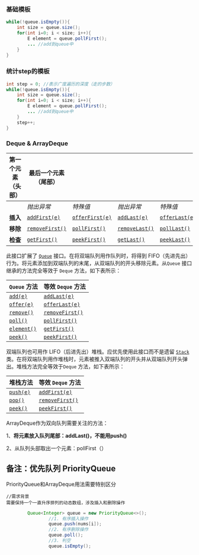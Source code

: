 ### 基础模板

```java
while(!queue.isEmpty()){
    int size = queue.size();
    for(int i=0; i < size; i++){
      	E element = queue.pollFirst();
        ... //add到queue中
    }
}
```



### 统计step的模板

```java
int step = 0; //表示广度遍历的深度（走的步数）
while(!queue.isEmpty()){
    int size = queue.size();
    for(int i=0; i < size; i++){
      	E element = queue.pollFirst();
        ... //add到queue中
    }
    step++;
}
```



### Deque & ArrayDeque

| **第一个元素（头部）** | **最后一个元素（尾部）**                                     |                                                              |                                                              |                                                              |
| ---------------------- | ------------------------------------------------------------ | ------------------------------------------------------------ | ------------------------------------------------------------ | ------------------------------------------------------------ |
|                        | *抛出异常*                                                   | *特殊值*                                                     | *抛出异常*                                                   | *特殊值*                                                     |
| **插入**               | [`addFirst(e)`](https://blog.csdn.net/top_code/article/details/8650729) | [`offerFirst(e)`](https://blog.csdn.net/top_code/article/details/8650729) | [`addLast(e)`](https://blog.csdn.net/top_code/article/details/8650729) | [`offerLast(e)`](https://blog.csdn.net/top_code/article/details/8650729) |
| **移除**               | [`removeFirst()`](https://blog.csdn.net/top_code/article/details/8650729) | [`pollFirst()`](https://blog.csdn.net/top_code/article/details/8650729) | [`removeLast()`](https://blog.csdn.net/top_code/article/details/8650729) | [`pollLast()`](https://blog.csdn.net/top_code/article/details/8650729) |
| **检查**               | [`getFirst()`](https://blog.csdn.net/top_code/article/details/8650729) | [`peekFirst()`](https://blog.csdn.net/top_code/article/details/8650729) | [`getLast()`](https://blog.csdn.net/top_code/article/details/8650729) | [`peekLast()`](https://blog.csdn.net/top_code/article/details/8650729) |

此接口扩展了 [`Queue`](https://blog.csdn.net/top_code/article/details/8650729) 接口。在将双端队列用作队列时，将得到 FIFO（先进先出）行为。将元素添加到双端队列的末尾，从双端队列的开头移除元素。从`Queue` 接口继承的方法完全等效于 `Deque` 方法，如下表所示：

| **`Queue` 方法**                                             | **等效 `Deque` 方法**                                        |
| ------------------------------------------------------------ | ------------------------------------------------------------ |
| [`add(e)`](https://blog.csdn.net/top_code/article/details/8650729) | [`addLast(e)`](https://blog.csdn.net/top_code/article/details/8650729) |
| [`offer(e)`](https://blog.csdn.net/top_code/article/details/8650729) | [`offerLast(e)`](https://blog.csdn.net/top_code/article/details/8650729) |
| [`remove()`](https://blog.csdn.net/top_code/article/details/8650729) | [`removeFirst()`](https://blog.csdn.net/top_code/article/details/8650729) |
| [`poll()`](https://blog.csdn.net/top_code/article/details/8650729) | [`pollFirst()`](https://blog.csdn.net/top_code/article/details/8650729) |
| [`element()`](https://blog.csdn.net/top_code/article/details/8650729) | [`getFirst()`](https://blog.csdn.net/top_code/article/details/8650729) |
| [`peek()`](https://blog.csdn.net/top_code/article/details/8650729) | [`peekFirst()`](https://blog.csdn.net/top_code/article/details/8650729) |



双端队列也可用作 LIFO（后进先出）堆栈。应优先使用此接口而不是遗留 [`Stack`](https://blog.csdn.net/top_code/article/details/8650729) 类。在将双端队列用作堆栈时，元素被推入双端队列的开头并从双端队列开头弹出。堆栈方法完全等效于`Deque` 方法，如下表所示：

| **堆栈方法**                                                 | **等效 `Deque` 方法**                                        |
| ------------------------------------------------------------ | ------------------------------------------------------------ |
| [`push(e)`](https://blog.csdn.net/top_code/article/details/8650729) | [`addFirst(e)`](https://blog.csdn.net/top_code/article/details/8650729) |
| [`pop()`](https://blog.csdn.net/top_code/article/details/8650729) | [`removeFirst()`](https://blog.csdn.net/top_code/article/details/8650729) |
| [`peek()`](https://blog.csdn.net/top_code/article/details/8650729) | [`peekFirst()`](https://blog.csdn.net/top_code/article/details/8650729) |



ArrayDeque作为双向队列需要关注的方法：

1、**将元素放入队列尾部：addLast()，不能用push()**

2、从队列头部取出一个元素：pollFirst（）







## 备注：优先队列 PriorityQueue

PriorityQueue和ArrayDeque用法需要特别区分

```
//需求背景
需要保持一个一直升序排列的动态数组，涉及插入和删除操作
```

```java
        Queue<Integer> queue = new PriorityQueue<>();
				//1. 有序插入操作
				queue.push(nums[i]);
				//2. 有序删除操作
				queue.poll();
				//3. 判空
				queue.isEmpty();
```

















































